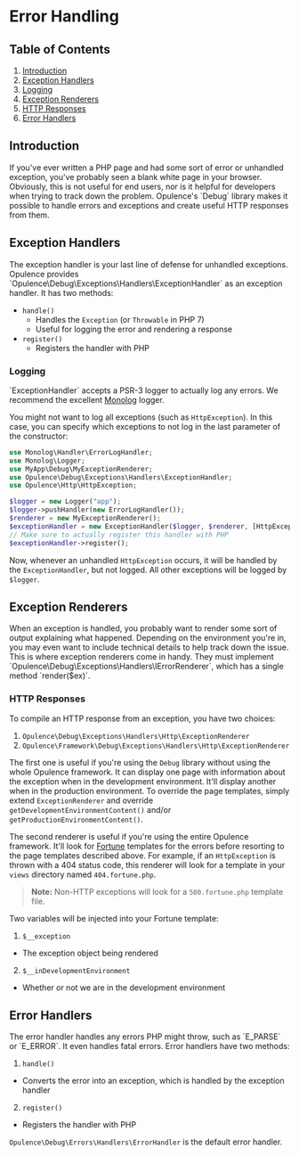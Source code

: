 # Error Handling

## Table of Contents
1. [Introduction](#introduction)
2. [Exception Handlers](#exception-handlers)
  1. [Logging](#logging)
3. [Exception Renderers](#exception-renderers)
  1. [HTTP Responses](#http-responses)
4. [Error Handlers](#error-handlers)

<h2 id="introduction">Introduction</h2>
If you've ever written a PHP page and had some sort of error or unhandled exception, you've probably seen a blank white page in your browser.  Obviously, this is not useful for end users, nor is it helpful for developers when trying to track down the problem.  Opulence's `Debug` library makes it possible to handle errors and exceptions and create useful HTTP responses from them.
 
<h2 id="exception-handlers">Exception Handlers</h2>
The exception handler is your last line of defense for unhandled exceptions.  Opulence provides `Opulence\Debug\Exceptions\Handlers\ExceptionHandler` as an exception handler. It has two methods:
 
* `handle()`
  * Handles the `Exception` (or `Throwable` in PHP 7)
  * Useful for logging the error and rendering a response
* `register()`
  * Registers the handler with PHP
  
<h3 id="logging">Logging</h3>
`ExceptionHandler` accepts a PSR-3 logger to actually log any errors.  We recommend the excellent <a href="https://github.com/Seldaek/monolog" target="_blank" title="Monolog">Monolog</a> logger.

You might not want to log all exceptions (such as `HttpException`).  In this case, you can specify which exceptions to not log in the last parameter of the constructor:

```php
use Monolog\Handler\ErrorLogHandler;
use Monolog\Logger;
use MyApp\Debug\MyExceptionRenderer;
use Opulence\Debug\Exceptions\Handlers\ExceptionHandler;
use Opulence\Http\HttpException;

$logger = new Logger("app");
$logger->pushHandler(new ErrorLogHandler());
$renderer = new MyExceptionRenderer();
$exceptionHandler = new ExceptionHandler($logger, $renderer, [HttpException::class]);
// Make sure to actually register this handler with PHP
$exceptionHandler->register();
```

Now, whenever an unhandled `HttpException` occurs, it will be handled by the `ExceptionHandler`, but not logged.  All other exceptions will be logged by `$logger`.

<h2 id="exception-renderers">Exception Renderers</h2>
When an exception is handled, you probably want to render some sort of output explaining what happened.  Depending on the environment you're in, you may even want to include technical details to help track down the issue.  This is where exception renderers come in handy.  They must implement `Opulence\Debug\Exceptions\Handlers\IErrorRenderer`, which has a single method `render($ex)`.

<h3 id="http-responses">HTTP Responses</h3>
To compile an HTTP response from an exception, you have two choices:

1. `Opulence\Debug\Exceptions\Handlers\Http\ExceptionRenderer`
2. `Opulence\Framework\Debug\Exceptions\Handlers\Http\ExceptionRenderer`

The first one is useful if you're using the `Debug` library without using the whole Opulence framework.  It can display one page with information about the exception when in the development environment.  It'll display another when in the production environment.  To override the page templates, simply extend `ExceptionRenderer` and override `getDevelopmentEnvironmentContent()` and/or `getProductionEnvironmentContent()`.

The second renderer is useful if you're using the entire Opulence framework.  It'll look for [Fortune](view-fortune) templates for the errors before resorting to the page templates described above.  For example, if an `HttpException` is thrown with a 404 status code, this renderer will look for a template in your `views` directory named `404.fortune.php`.

> **Note:** Non-HTTP exceptions will look for a `500.fortune.php` template file.

Two variables will be injected into your Fortune template:

1. `$__exception`
  * The exception object being rendered
2. `$__inDevelopmentEnvironment`
  * Whether or not we are in the development environment

<h2 id="error-handlers">Error Handlers</h2>
The error handler handles any errors PHP might throw, such as `E_PARSE` or `E_ERROR`.  It even handles fatal errors.  Error handlers have two methods:

1. `handle()`
  * Converts the error into an exception, which is handled by the exception handler
2. `register()`
  * Registers the handler with PHP

`Opulence\Debug\Errors\Handlers\ErrorHandler` is the default error handler.